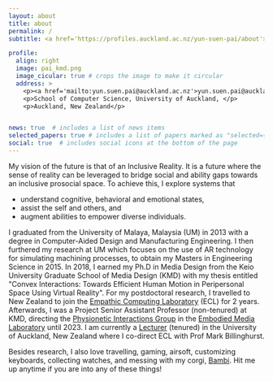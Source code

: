 ```yaml
---
layout: about
title: about
permalink: /
subtitle: <a href='https://profiles.auckland.ac.nz/yun-suen-pai/about'>Lecturer</a>.

profile:
  align: right
  image: pai_kmd.png
  image_cicular: true # crops the image to make it circular
  address: >
    <p><a href='mailto:yun.suen.pai@auckland.ac.nz'>yun.suen.pai@auckland.ac.nz</a></p>
    <p>School of Computer Science, University of Auckland, </p>
    <p>Auckland, New Zealand</p>


news: true  # includes a list of news items
selected_papers: true # includes a list of papers marked as "selected={true}"
social: true  # includes social icons at the bottom of the page
---
```


My vision of the future is that of an Inclusive Reality. It is a future where the sense of reality can be leveraged to bridge social and ability gaps towards an inclusive prosocial space. To achieve this, I explore systems that 
- understand cognitive, behavioral and emotional states, 
- assist the self and others, and 
- augment abilities to empower diverse individuals.

I graduated from the University of Malaya, Malaysia (UM) in 2013 with a degree in Computer-Aided Design and Manufacturing Engineering. I then furthered my research at UM which focuses on the use of AR technology for simulating machining processes, to obtain my Masters in Engineering Science in 2015. In 2018, I earned my Ph.D in Media Design from the Keio University Graduate School of Media Design (KMD) with my thesis entitled "Convex Interactions: Towards Efficient Human Motion in Peripersonal Space Using Virtual Reality". For my postdoctoral research, I travelled to New Zealand to join the <a href='http://empathiccomputing.org/'>Empathic Computing Laboratory</a> (ECL) for 2 years. Afterwards, I was a Project Senior Assistant Professor (non-tenured) at KMD, directing the <a href='https://www.embodiedmedia.org/teams/physionetic-interactions'>Physionetic Interactions Group</a> in the <a href='https://www.embodiedmedia.org/about'>Embodied Media Laboratory</a> until 2023. I am currently a <a href='https://profiles.auckland.ac.nz/yun-suen-pai/about'>Lecturer</a> (tenured) in the University of Auckland, New Zealand where I co-direct ECL with Prof Mark Billinghurst. 

Besides research, I also love travelling, gaming, airsoft, customizing keyboards, collecting watches, and messing with my corgi, <a href='https://www.instagram.com/hci.with.bambi/?igshid=YmMyMTA2M2Y%3D'>Bambi</a>. Hit me up anytime if you are into any of these things!

